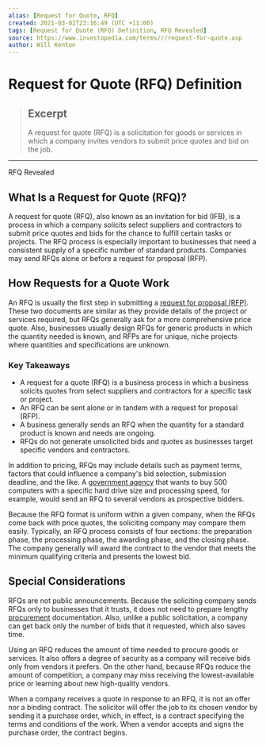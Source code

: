 ```yaml
---
alias: [Request for Quote, RFQ]
created: 2021-03-02T23:16:49 (UTC +11:00)
tags: [Request for Quote (RFQ) Definition, RFQ Revealed]
source: https://www.investopedia.com/terms/r/request-for-quote.asp
author: Will Kenton
---
```


# Request for Quote (RFQ) Definition

> ## Excerpt
> A request for quote (RFQ) is a solicitation for goods or services in which a company invites vendors to submit price quotes and bid on the job.

---

RFQ Revealed
## What Is a Request for Quote (RFQ)?

A request for quote (RFQ), also known as an invitation for bid (IFB), is a process in which a company solicits select suppliers and contractors to submit price quotes and bids for the chance to fulfill certain tasks or projects. The RFQ process is especially important to businesses that need a consistent supply of a specific number of standard products. Companies may send RFQs alone or before a request for proposal (RFP). 

## How Requests for a Quote Work

An RFQ is usually the first step in submitting a [request for proposal (RFP)](https://www.investopedia.com/terms/r/request-for-proposal.asp). These two documents are similar as they provide details of the project or services required, but RFQs generally ask for a more comprehensive price quote. Also, businesses usually design RFQs for generic products in which the quantity needed is known, and RFPs are for unique, niche projects where quantities and specifications are unknown.

### Key Takeaways

-   A request for a quote (RFQ) is a business process in which a business solicits quotes from select suppliers and contractors for a specific task or project.
-   An RFQ can be sent alone or in tandem with a request for proposal (RFP).
-   A business generally sends an RFQ when the quantity for a standard product is known and needs are ongoing.
-   RFQs do not generate unsolicited bids and quotes as businesses target specific vendors and contractors.

In addition to pricing, RFQs may include details such as payment terms, factors that could influence a company's bid selection, submission deadline, and the like. A [government agency](https://www.investopedia.com/terms/f/federal-agencies.asp) that wants to buy 500 computers with a specific hard drive size and processing speed, for example, would send an RFQ to several vendors as prospective bidders.

Because the RFQ format is uniform within a given company, when the RFQs come back with price quotes, the soliciting company may compare them easily. Typically, an RFQ process consists of four sections: the preparation phase, the processing phase, the awarding phase, and the closing phase. The company generally will award the contract to the vendor that meets the minimum qualifying criteria and presents the lowest bid.

## Special Considerations

RFQs are not public announcements. Because the soliciting company sends RFQs only to businesses that it trusts, it does not need to prepare lengthy [procurement](https://www.investopedia.com/terms/p/procurement.asp) documentation. Also, unlike a public solicitation, a company can get back only the number of bids that it requested, which also saves time.

Using an RFQ reduces the amount of time needed to procure goods or services. It also offers a degree of security as a company will receive bids only from vendors it prefers. On the other hand, because RFQs reduce the amount of competition, a company may miss receiving the lowest-available price or learning about new high-quality vendors.

When a company receives a quote in response to an RFQ, it is not an offer nor a binding contract. The solicitor will offer the job to its chosen vendor by sending it a purchase order, which, in effect, is a contract specifying the terms and conditions of the work. When a vendor accepts and signs the purchase order, the contract begins.
